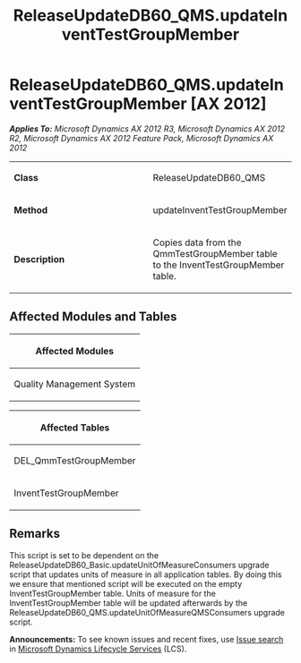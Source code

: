 ﻿---
title: ReleaseUpdateDB60_QMS.updateInventTestGroupMember
TOCTitle: ReleaseUpdateDB60_QMS.updateInventTestGroupMember
ms:assetid: 9216a5d0-050e-4316-3cea-72c04c0e2227
ms:mtpsurl: https://msdn.microsoft.com/en-us/library/JJ736598(v=AX.60)
ms:contentKeyID: 49709786
ms.date: 05/18/2015
mtps_version: v=AX.60
---

# ReleaseUpdateDB60\_QMS.updateInventTestGroupMember [AX 2012]


_**Applies To:** Microsoft Dynamics AX 2012 R3, Microsoft Dynamics AX 2012 R2, Microsoft Dynamics AX 2012 Feature Pack, Microsoft Dynamics AX 2012_

<table>
<colgroup>
<col style="width: 50%" />
<col style="width: 50%" />
</colgroup>
<tbody>
<tr class="odd">
<td><p><strong>Class</strong></p></td>
<td><p>ReleaseUpdateDB60_QMS</p></td>
</tr>
<tr class="even">
<td><p><strong>Method</strong></p></td>
<td><p>updateInventTestGroupMember</p></td>
</tr>
<tr class="odd">
<td><p><strong>Description</strong></p></td>
<td><p>Copies data from the QmmTestGroupMember table to the InventTestGroupMember table.</p></td>
</tr>
</tbody>
</table>


## Affected Modules and Tables

<table>
<colgroup>
<col style="width: 100%" />
</colgroup>
<thead>
<tr class="header">
<th><p>Affected Modules</p></th>
</tr>
</thead>
<tbody>
<tr class="odd">
<td><p>Quality Management System</p></td>
</tr>
</tbody>
</table>


<table>
<colgroup>
<col style="width: 100%" />
</colgroup>
<thead>
<tr class="header">
<th><p>Affected Tables</p></th>
</tr>
</thead>
<tbody>
<tr class="odd">
<td><p>DEL_QmmTestGroupMember</p></td>
</tr>
<tr class="even">
<td><p>InventTestGroupMember</p></td>
</tr>
</tbody>
</table>


## Remarks

This script is set to be dependent on the ReleaseUpdateDB60\_Basic.updateUnitOfMeasureConsumers upgrade script that updates units of measure in all application tables. By doing this we ensure that mentioned script will be executed on the empty InventTestGroupMember table. Units of measure for the InventTestGroupMember table will be updated afterwards by the ReleaseUpdateDB60\_QMS.updateUnitOfMeasureQMSConsumers upgrade script.

  
**Announcements:** To see known issues and recent fixes, use [Issue search](http://go.microsoft.com/fwlink/?linkid=389258) in [Microsoft Dynamics Lifecycle Services](http://go.microsoft.com/fwlink/?linkid=306505) (LCS).

